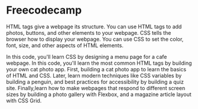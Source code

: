 # Freecodecamp

HTML tags give a webpage its structure. You can use HTML tags to add photos, buttons, and other elements to your webpage.
CSS tells the browser how to display your webpage. You can use CSS to set the color, font, size, and other aspects of HTML elements.

In this code, you'll learn CSS by designing a menu page for a cafe webpage.
In this code, you'll learn the most common HTML tags by building your own cat photo app.
First, building a cat photo app to learn the basics of HTML and CSS. 
Later, learn modern techniques like CSS variables by building a penguin, and 
best practices for accessibility by building a quiz site.
Finally,learn how to make webpages that respond to different screen sizes by building
a photo gallery with Flexbox, and a magazine article layout with CSS Grid.

